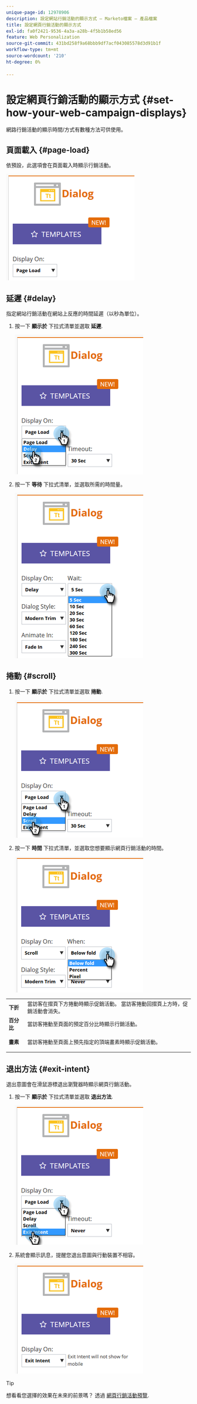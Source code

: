```yaml
---
unique-page-id: 12978906
description: 設定網站行銷活動的顯示方式 — Marketo檔案 — 產品檔案
title: 設定網頁行銷活動的顯示方式
exl-id: fa0f2421-9536-4a3a-a28b-4f5b1b58ed56
feature: Web Personalization
source-git-commit: 431bd258f9a68bbb9df7acf043085578d3d91b1f
workflow-type: tm+mt
source-wordcount: '210'
ht-degree: 0%

---
```


# 設定網頁行銷活動的顯示方式 {#set-how-your-web-campaign-displays}

網路行銷活動的顯示時間/方式有數種方法可供使用。

## 頁面載入 {#page-load}

依預設，此選項會在頁面載入時顯示行銷活動。

![](assets/pl1.png)

## 延遲 {#delay}

指定網站行銷活動在網站上反應的時間延遲（以秒為單位）。

1. 按一下 **顯示於** 下拉式清單並選取 **延遲**.

   ![](assets/d1.png)

1. 按一下 **等待** 下拉式清單，並選取所需的時間量。

   ![](assets/d2.png)

## 捲動 {#scroll}

1. 按一下 **顯示於** 下拉式清單並選取 **捲動**.

   ![](assets/s1.png)

1. 按一下 **時間** 下拉式清單，並選取您想要顯示網頁行銷活動的時間。

   ![](assets/s2.png)

<table> 
 <tbody> 
  <tr> 
   <td><strong>下折</strong></td> 
   <td>當訪客在摺頁下方捲動時顯示促銷活動。 當訪客捲動回摺頁上方時，促銷活動會消失。</td> 
  </tr> 
  <tr> 
   <td><strong>百分比</strong></td> 
   <td>當訪客捲動至頁面的預定百分比時顯示行銷活動。</td> 
  </tr> 
  <tr> 
   <td><strong>畫素</strong></td> 
   <td><p>當訪客捲動至頁面上預先指定的頂端畫素時顯示促銷活動。</p></td> 
  </tr> 
 </tbody> 
</table>

## 退出方法 {#exit-intent}

退出意圖會在滑鼠游標退出瀏覽器時顯示網頁行銷活動。

1. 按一下 **顯示於** 下拉式清單並選取 **退出方法**.

   ![](assets/ei1.png)

1. 系統會顯示訊息，提醒您退出意圖與行動裝置不相容。

   ![](assets/ei2.png)

>[!TIP]
>
>想看看您選擇的效果在未來的前景嗎？ 透過 [網頁行銷活動預覽](/help/marketo/product-docs/web-personalization/working-with-web-campaigns/preview-and-test-a-web-campaign.md).
